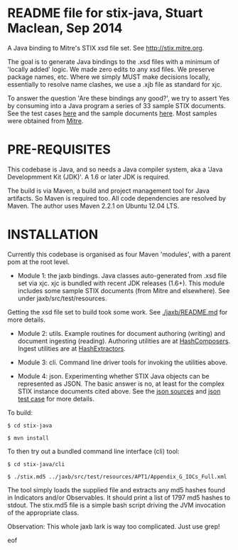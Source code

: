 README file for stix-java, Stuart Maclean, Sep 2014
===================================================

A Java binding to Mitre's STIX xsd file set. See http://stix.mitre.org.

The goal is to generate Java bindings to the .xsd files with a minimum
of 'locally added' logic.  We made zero edits to any xsd files.  We
preserve package names, etc.  Where we simply MUST make decisions
locally, essentially to resolve name clashes, we use a .xjb file as
standard for xjc.

To answer the question 'Are these bindings any good?', we try to
assert Yes by consuming into a Java program a series of 33 sample STIX
documents.  See the test cases
[here](./jaxb/src/test/java/edu/uw/apl/stix/jaxb) and the sample
documents [here](./jaxb/src/test/resources). Most samples were
obtained from
[Mitre](https://stix.mitre.org/language/version1.1.1/samples/stix1.1.1-samples-all.zip).

PRE-REQUISITES
==============

This codebase is Java, and so needs a Java compiler system, aka a
'Java Developmment Kit (JDK)'.  A 1.6 or later JDK is required.

The build is via Maven, a build and project management tool for Java
artifacts. So Maven is required too.  All code dependencies are
resolved by Maven. The author uses Maven 2.2.1 on Ubuntu 12.04 LTS.

INSTALLATION
============

Currently this codebase is organised as four Maven 'modules', with a
parent pom at the root level.

* Module 1: the jaxb bindings.  Java classes auto-generated from .xsd
file set via xjc. xjc is bundled with recent JDK releases (1.6+). This
module includes some sample STIX documents (from Mitre and elsewhere).
See under jaxb/src/test/resources.

Getting the xsd file set to build took some work. See
[./jaxb/README.md](./jaxb/README.md) for more details.

* Module 2: utils. Example routines for document authoring (writing)
  and document ingesting (reading).  Authoring utilities are at
  [HashComposers](./utils/src/main/java/edu/uw/apl/stix/utils/HashComposers.java).  Ingest utilities are at
  [HashExtractors](./utils/src/main/java/edu/uw/apl/stix/utils/HashExtractors.java).

* Module 3: cli.  Command line driver tools for invoking the utilities above.

* Module 4: json.  Experimenting whether STIX Java objects can be
  represented as JSON.  The basic answer is no, at least for the
  complex STIX instance documents cited above. See the [json
  sources](./json/src/main) and [json test
  case](./json/src/test/java/edu/uw/apl/stix/json/SamplesTest.java) for
  more details.


To build:

```
$ cd stix-java

$ mvn install
```
To then try out a bundled command line interface (cli) tool:
```
$ cd stix-java/cli

$ ./stix.md5 ../jaxb/src/test/resources/APT1/Appendix_G_IOCs_Full.xml
``` 

The tool simply loads the supplied file and extracts any md5 hashes
found in Indicators and/or Observables.  It should print a list of
1797 md5 hashes to stdout. The stix.md5 file is a simple bash script
driving the JVM invocation of the appropriate class.


Observation: This whole jaxb lark is way too complicated. Just use grep!

eof
